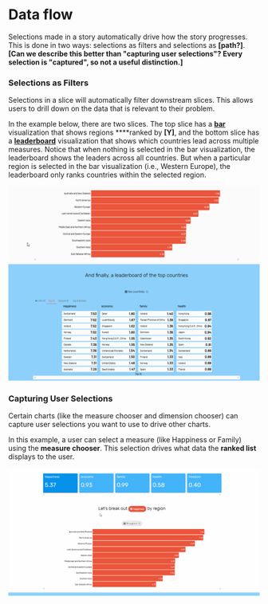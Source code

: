 # Data flow

Selections made in a story automatically drive how the story progresses. This is done in two ways: selections as filters and selections as **\[path?\]**. **\[Can we describe this better than "capturing user selections"? Every selection is "captured", so not a useful distinction.\]**

### Selections as Filters

Selections in a slice will automatically filter downstream slices. This allows users to drill down on the data that is relevant to their problem. 

In the example below, there are two slices. The top slice has a [**bar**](../authoring-apps/story-designer/charts/ranked-list.md) visualization that shows regions ****ranked by **\[Y\]**, and the bottom slice has a [**leaderboard**](../authoring-apps/story-designer/charts/leaderboard.md) visualization that shows which countries lead across multiple measures. Notice that when nothing is selected in the bar visualization, the leaderboard shows the leaders across all countries. But when a particular region is selected in the bar visualization \(i.e., Western Europe\), the leaderboard only ranks countries within the selected region. 

![Selections in slices above filter slices below](../.gitbook/assets/data_flow_viz.gif)

### Capturing User Selections

Certain charts \(like the measure chooser and dimension chooser\) can capture user selections you want to use to drive other charts.   
  
In this example, a user can select a measure \(like Happiness or Family\) using the **measure chooser**. This selection drives what data the **ranked list** displays to the user. 

![](../.gitbook/assets/data_flow_dim.gif)



